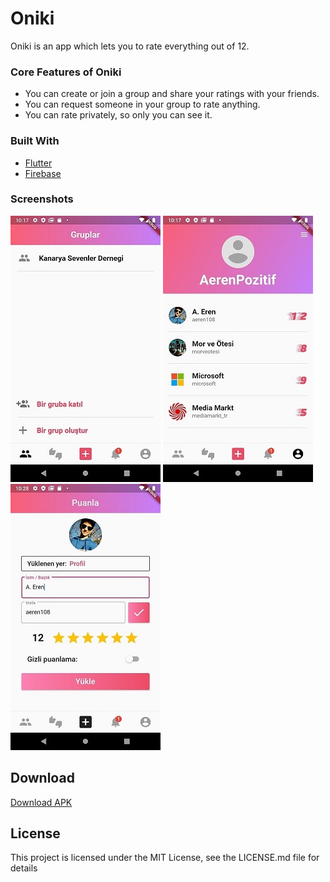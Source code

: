 # Oniki

Oniki is an app which lets you to rate everything out of 12.

### Core Features of Oniki
- You can create or join a group and share your ratings with your friends.
- You can request someone in your group to rate anything.
- You can rate privately, so only you can see it.

### Built With
- [Flutter](https://flutter.dev)
- [Firebase](https://firebase.google.com)

### Screenshots
![](https://github.com/aeren108/aeren108.github.io/blob/master/assets/img/oniki-ss/gruplar.jpg)
![](https://github.com/aeren108/aeren108.github.io/blob/master/assets/img/oniki-ss/profil.jpg)
![](https://github.com/aeren108/aeren108.github.io/blob/master/assets/img/oniki-ss/puanla.jpg)

## Download

[Download APK](https://www.dropbox.com/s/up20zf7n1sefta8/oniki-release.apk?dl=0)

## License

This project is licensed under the MIT License, see the LICENSE.md file for details